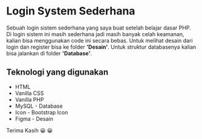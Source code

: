 
# Login System Sederhana
Sebuah login sistem sederhana yang saya buat setelah belajar dasar PHP. Di login sistem ini masih sederhana jadi masih banyak celah keamanan, kalian bisa menggunakan code ini secara bebas. Untuk melihat desain dari login dan register bisa ke folder **'Desain'**. Untuk struktur databasenya kalian bisa jalankan di folder **'Database'**. 

## Teknologi yang digunakan
- HTML
- Vanilla CSS
- Vanilla PHP
- MySQL - Database
- Icon - Bootstrap Icon
- Figma - Desain

Terima Kasih :grinning: :grinning:
